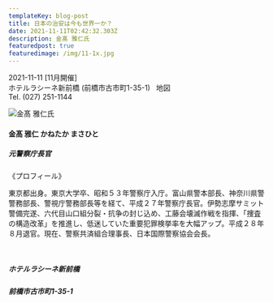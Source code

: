 ```yaml
---
templateKey: blog-post
title: 日本の治安は今も世界一か？
date: 2021-11-11T02:42:32.303Z
description: 金髙 雅仁氏
featuredpost: true
featuredimage: /img/11-1x.jpg
---
```

2021-11-11 \[11月開催]\
ホテルラシーネ新前橋 (前橋市古市町1-35-1)   地図\
Tel. (027) 251-1144  

![金髙 雅仁氏](/img/11-1x.jpg "金髙 雅仁 かねたか まさひと")

#### 金髙 雅仁 かねたか まさひと

##### 元警察庁長官

《プロフィール》

東京都出身。東京大学卒、昭和５３年警察庁入庁。富山県警本部長、神奈川県警警務部長、警視庁警務部長等を経て、平成２７年警察庁長官。伊勢志摩サミット警備完遂、六代目山口組分裂・抗争の封じ込め、工藤会壊滅作戦を指揮、「捜査の構造改革」を推進し、低迷していた重要犯罪検挙率を大幅アップ。平成２８年８月退官。現在、警察共済組合理事長、日本国際警察協会会長。

<br />

##### ホテルラシーネ新前橋

##### 前橋市古市町1-35-1[](#map)